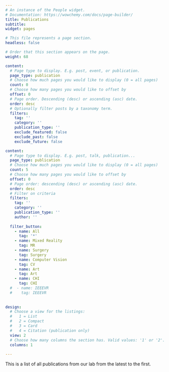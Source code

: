 ```yaml
---
# An instance of the People widget.
# Documentation: https://wowchemy.com/docs/page-builder/
title: Publications
subtitle: 
widget: pages

# This file represents a page section.
headless: false

# Order that this section appears on the page.
weight: 68

content:
  # Page type to display. E.g. post, event, or publication.
  page_type: publication
  # Choose how much pages you would like to display (0 = all pages)
  count: 0
  # Choose how many pages you would like to offset by
  offset: 0
  # Page order. Descending (desc) or ascending (asc) date.
  order: desc
  # Optionally filter posts by a taxonomy term.
  filters:
    tag: ''
    category: ''
    publication_type: ''
    exclude_featured: false
    exclude_past: false
    exclude_future: false

content:
  # Page type to display. E.g. post, talk, publication...
  page_type: publication
  # Choose how much pages you would like to display (0 = all pages)
  count: 5
  # Choose how many pages you would like to offset by
  offset: 0
  # Page order: descending (desc) or ascending (asc) date.
  order: desc
  # Filter on criteria
  filters:
    tag: ''
    category: ''
    publication_type: ''
    author: ''
    
  filter_button:
    - name: All
      tag: '*'
    - name: Mixed Reality
      tag: MR
    - name: Surgery
      tag: Surgery
    - name: Computer Vision
      tag: CV
    - name: Art
      tag: Art
    - name: CHI
      tag: CHI
  #  - name: IEEEVR
  #    tag: IEEEVR
    
    
design:
  # Choose a view for the listings:
  #   1 = List
  #   2 = Compact
  #   3 = Card
  #   4 = Citation (publication only)
  view: 2
  # Choose how many columns the section has. Valid values: '1' or '2'.
  columns: 1
  
---
```

This is a list of all publications from our lab from the latest to the first. 